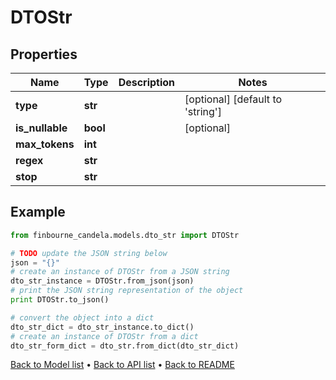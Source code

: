 # DTOStr


## Properties
Name | Type | Description | Notes
------------ | ------------- | ------------- | -------------
**type** | **str** |  | [optional] [default to 'string']
**is_nullable** | **bool** |  | [optional] 
**max_tokens** | **int** |  | 
**regex** | **str** |  | 
**stop** | **str** |  | 

## Example

```python
from finbourne_candela.models.dto_str import DTOStr

# TODO update the JSON string below
json = "{}"
# create an instance of DTOStr from a JSON string
dto_str_instance = DTOStr.from_json(json)
# print the JSON string representation of the object
print DTOStr.to_json()

# convert the object into a dict
dto_str_dict = dto_str_instance.to_dict()
# create an instance of DTOStr from a dict
dto_str_form_dict = dto_str.from_dict(dto_str_dict)
```
[Back to Model list](../README.md#documentation-for-models) &#8226; [Back to API list](../README.md#documentation-for-api-endpoints) &#8226; [Back to README](../README.md)


